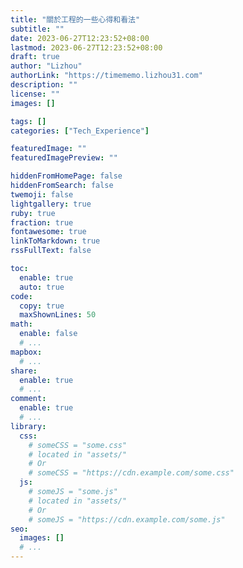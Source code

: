 ```yaml
---
title: "關於工程的一些心得和看法"
subtitle: ""
date: 2023-06-27T12:23:52+08:00
lastmod: 2023-06-27T12:23:52+08:00
draft: true
author: "Lizhou"
authorLink: "https://timememo.lizhou31.com"
description: ""
license: ""
images: []

tags: []
categories: ["Tech_Experience"]

featuredImage: ""
featuredImagePreview: ""

hiddenFromHomePage: false
hiddenFromSearch: false
twemoji: false
lightgallery: true
ruby: true
fraction: true
fontawesome: true
linkToMarkdown: true
rssFullText: false

toc:
  enable: true
  auto: true
code:
  copy: true
  maxShownLines: 50
math:
  enable: false
  # ...
mapbox:
  # ...
share:
  enable: true
  # ...
comment:
  enable: true
  # ...
library:
  css:
    # someCSS = "some.css"
    # located in "assets/"
    # Or
    # someCSS = "https://cdn.example.com/some.css"
  js:
    # someJS = "some.js"
    # located in "assets/"
    # Or
    # someJS = "https://cdn.example.com/some.js"
seo:
  images: []
  # ...
---
```


<!--more-->
